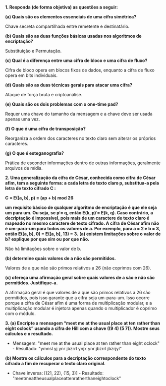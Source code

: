 **1. Responda (de forma objetiva) as questões a seguir:**

**(a) Quais são os elementos essenciais de uma cifra simétrica?**

Chave secreta compartilhada entre remetente e destinatário.

**(b) Quais são as duas funções básicas usadas nos algoritmos de encriptação?**

Substituição e Permutação.

**(c) Qual é a diferença entre uma cifra de bloco e uma cifra de fluxo?**

Cifra de bloco opera em blocos fixos de dados, enquanto a cifra de fluxo opera em bits individuais.

**(d) Quais são as duas técnicas gerais para atacar uma cifra?**

Ataque de força bruta e criptoanálise.

**(e) Quais são os dois problemas com o one-time pad?**

Requer uma chave do tamanho da mensagem e a chave deve ser usada apenas uma vez.

**(f) O que é uma cifra de transposição?**

Reorganiza a ordem dos caracteres no texto claro sem alterar os próprios caracteres.

**(g) O que é esteganografia?**

Prática de esconder informações dentro de outras informações, geralmente arquivos de mídia.

**2. Uma generalização da cifra de César, conhecida como cifra de César afim, tem a seguinte forma: a cada letra de texto claro p, substitua-a pela letra de texto cifrado C :**

**C = E([a, b], p) = (ap + b) mod 26**

**um requisito básico de qualquer algoritmo de encriptação é que ele seja um para um. Ou seja, se p ̸= q, então E(k, p) ̸= E(k, q). Caso contrário, a decriptação é impossível, pois mais de um caractere de texto claro é mapeado no mesmo caractere de texto cifrado. A cifra de César afim não é um-para-um para todos os valores de a. Por exemplo, para a = 2 e b = 3, então E([a, b], 0) = E([a, b], 13) = 3.**
**(a) existem limitações sobre o valor de b? explique por que sim ou por que não.**

Não há limitações sobre o valor de b.

**(b) determine quais valores de a não são permitidos.**

Valores de a que não são primos relativos a 26 (não coprimos com 26).

**(c) ofereça uma afirmação geral sobre quais valores de a são e não são permitidos. Justifique-a.**

A afirmação geral é que valores de a que são primos relativos a 26 são permitidos, pois isso garante que a cifra seja um-para-um. Isso ocorre porque a cifra de César afim é uma forma de multiplicação modular, e a multiplicação modular é injetora apenas quando o multiplicador é coprimo com o módulo.

**3. (a) Encripte a mensagem “meet me at the usual place at ten rather than eight oclock” usando a cifra de Hill com a chave  ((9 4) (5 7)). Mostre seus cálculos e o resultado.**

- Mensagem: "meet me at the usual place at ten rather than eight oclock"
      - Resultado: "ymnsl yj ynr jbzrrl ynjx ynr jbzrrl jbzrjyl"

**(b) Mostre os cálculos para a decriptação correspondente do texto cifrado a fim de recuperar o texto claro original.**

- Chave inversa: [(21, 22), (15, 3)]
      - Resultado: "meetmeattheusualplaceattenratherthaneightoclock"
